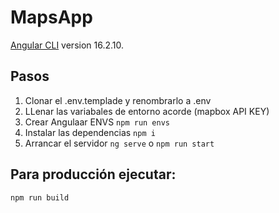# MapsApp

[Angular CLI](https://github.com/angular/angular-cli) version 16.2.10.

## Pasos

1. Clonar el .env.templade y renombrarlo a .env
2. LLenar las variabales de entorno acorde (mapbox API KEY)
3. Crear Angulaar ENVS `npm run envs`
4. Instalar las dependencias `npm i`
5. Arrancar el servidor `ng serve` o `npm run start`

## Para producción ejecutar:

`npm run build`
